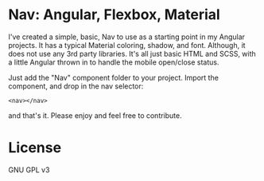 # Nav: Angular, Flexbox, Material

I've created a simple, basic, Nav to use as a starting point in my Angular projects. It has a typical Material coloring, shadow, and font. Although, it does not use any 3rd party libraries. It's all just basic HTML and SCSS, with a little Angular thrown in to handle the mobile open/close status.

Just add the "Nav" component folder to your project. Import the component, and drop in the nav selector:

    <nav></nav>

and that's it. Please enjoy and feel free to contribute.


# License 
 GNU GPL v3

